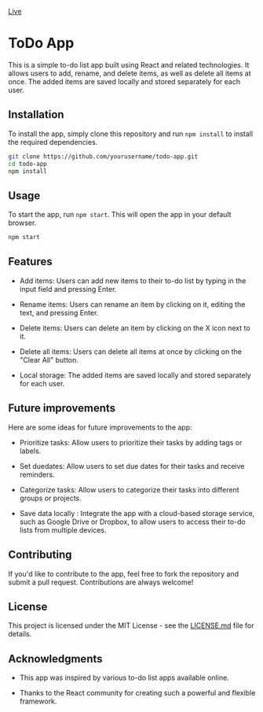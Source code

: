 
<a href="https://snawaza243.github.io/react-todo-app/">Live</a>

# ToDo App

This is a simple to-do list app built using React and related technologies. It allows users to add, rename, and delete items, as well as delete all items at once. The added items are saved locally and stored separately for each user.

## Installation

To install the app, simply clone this repository and run `npm install` to install the required dependencies.

```bash
git clone https://github.com/yourusername/todo-app.git
cd todo-app
npm install
```

## Usage

To start the app, run `npm start`. This will open the app in your default browser.

```bash
npm start
```

## Features

- Add items: Users can add new items to their to-do list by typing in the input field and pressing Enter.

- Rename items: Users can rename an item by clicking on it, editing the text, and pressing Enter.

- Delete items: Users can delete an item by clicking on the X icon next to it.

- Delete all items: Users can delete all items at once by clicking on the "Clear All" button.

- Local storage: The added items are saved locally and stored separately for each user.

## Future improvements

Here are some ideas for future improvements to the app:

- Prioritize tasks: Allow users to prioritize their tasks by adding tags or labels.

- Set duedates: Allow users to set due dates for their tasks and receive reminders.

- Categorize tasks: Allow users to categorize their tasks into different groups or projects.

- Save data locally : Integrate the app with a cloud-based storage service, such as Google Drive or Dropbox, to allow users to access their to-do lists from multiple devices.

## Contributing

If you'd like to contribute to the app, feel free to fork the repository and submit a pull request. Contributions are always welcome!

## License

This project is licensed under the MIT License - see the [LICENSE.md](LICENSE.md) file for details.

## Acknowledgments

- This app was inspired by various to-do list apps available online.

- Thanks to the React community for creating such a powerful and flexible framework.
